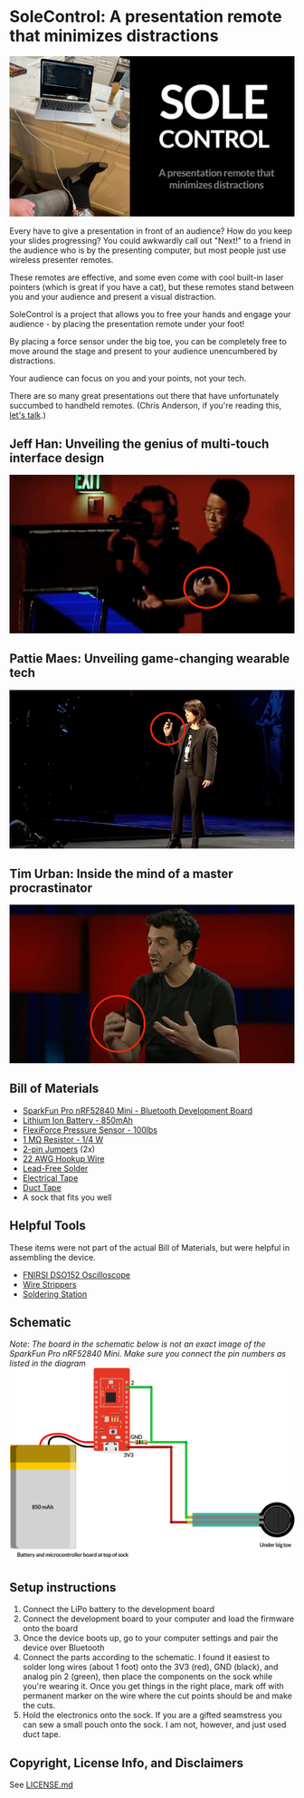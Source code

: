 # SoleControl: A presentation remote that minimizes distractions

[![SoleControl: A presentation remote that minimizes distractions](readme-assets/cover-image.jpg)](https://youtu.be/DpOcqVNHGnc)

Every have to give a presentation in front of an audience? How do you keep your slides progressing? You could awkwardly call out "Next!" to a friend in the audience who is by the presenting computer, but most people just use wireless presenter remotes.

These remotes are effective, and some even come with cool built-in laser pointers (which is great if you have a cat), but these remotes stand between you and your audience and present a visual distraction. 

SoleControl is a project that allows you to free your hands and engage your audience - by placing the presentation remote under your foot!

By placing a force sensor under the big toe, you can be completely free to move around the stage and present to your audience unencumbered by distractions. 

Your audience can focus on you and your points, not your tech.

There are so many great presentations out there that have unfortunately succumbed to handheld remotes. (Chris Anderson, if you're reading this, [let's talk](https://zachrattner.com/#contact).)

## Jeff Han: Unveiling the genius of multi-touch interface design
[![Jeff Han: Unveiling the genius of multi-touch interface design](readme-assets/jeff-han.jpg)](https://www.youtube.com/watch?v=ac0E6deG4AU)

## Pattie Maes: Unveiling game-changing wearable tech
[![Pattie Maes: Unveiling game-changing wearable tech](readme-assets/pattie-maes.jpg)](https://www.youtube.com/watch?v=nZ-VjUKAsao)

## Tim Urban: Inside the mind of a master procrastinator
[![Tim Urban: Inside the mind of a master procrastinator](readme-assets/tim-urban.jpg)](https://www.youtube.com/watch?v=arj7oStGLkUE)

## Bill of Materials
- [SparkFun Pro nRF52840 Mini - Bluetooth Development Board](https://www.sparkfun.com/products/15025)
- [Lithium Ion Battery - 850mAh](https://www.sparkfun.com/products/13854)
- [FlexiForce Pressure Sensor - 100lbs](https://www.sparkfun.com/products/8685)
- [1 MΩ Resistor - 1/4 W](https://www.amazon.com/dp/B08FD1XVL6?ref=ppx_yo2ov_dt_b_product_details&th=1)
- [2-pin Jumpers](https://www.amazon.com/dp/B07NM68FXK?psc=1&ref=ppx_yo2ov_dt_b_product_details) (2x)
- [22 AWG Hookup Wire](https://www.amazon.com/TUOFENG-Hookup-Wires-6-Different-Colored/dp/B07TX6BX47)
- [Lead-Free Solder](https://www.amazon.com/Weller-T0051404799-Lead-Solder-Sn99-3Cu0-6Ni0-05/dp/B09LDHLM1F)
- [Electrical Tape](https://www.amazon.com/gp/aw/d/B01LY3FG50)
- [Duct Tape](https://www.amazon.com/Heavy-Duty-Silver-Duct-Yourself/dp/B078M5N8CH)
- A sock that fits you well

## Helpful Tools
These items were not part of the actual Bill of Materials, but were helpful in assembling the device.

- [FNIRSI DSO152 Oscilloscope](https://www.amazon.com/dp/B0C6XPVLPZ?ref=ppx_yo2ov_dt_b_product_details&th=1)
- [Wire Strippers](https://www.amazon.com/KAIWEETS-Wire-Stripper-Stripping-Strippers/dp/B097SWN1C7)
- [Soldering Station](https://www.amazon.com/Weller-Digital-Soldering-Station-WE1010NA/dp/B0B3GXSWTG?th=1)

## Schematic
*Note: The board in the schematic below is not an exact image of the SparkFun Pro nRF52840 Mini. Make sure you connect the pin numbers as listed in the diagram*  
![SoleControl Schematic](readme-assets/schematic.png)

## Setup instructions

1. Connect the LiPo battery to the development board
2. Connect the development board to your computer and load the firmware onto the board
3. Once the device boots up, go to your computer settings and pair the device over Bluetooth
4. Connect the parts according to the schematic. I found it easiest to solder long wires (about 1 foot) onto the 3V3 (red), GND (black), and analog pin 2 (green), then place the components on the sock while you're wearing it. Once you get things in the right place, mark off with permanent marker on the wire where the cut points should be and make the cuts. 
5. Hold the electronics onto the sock. If you are a gifted seamstress you can sew a small pouch onto the sock. I am not, however, and just used duct tape. 

## Copyright, License Info, and Disclaimers
See [LICENSE.md](LICENSE.md)